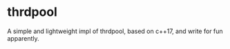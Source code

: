 # thrdpool
A simple and lightweight impl of thrdpool, based on c++17, and write for fun apparently.
